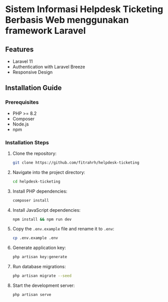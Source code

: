 # Sistem Informasi Helpdesk Ticketing Berbasis Web menggunakan framework Laravel 

## Features
- Laravel 11
- Authentication with Laravel Breeze
- Responsive Design

## Installation Guide

### Prerequisites
- PHP >= 8.2
- Composer
- Node.js
- npm

### Installation Steps
1. Clone the repository:
    ```bash
    git clone https://github.com/fitrahrh/helpdesk-ticketing
    ```

2. Navigate into the project directory:
    ```bash
    cd helpdesk-ticketing
    ```

3. Install PHP dependencies:
    ```bash
    composer install
    ```

4. Install JavaScript dependencies:
    ```bash
    npm install && npm run dev
    ```

5. Copy the `.env.example` file and rename it to `.env`:
    ```bash
    cp .env.example .env
    ```

6. Generate application key:
    ```bash
    php artisan key:generate
    ```

7. Run database migrations:
    ```bash
    php artisan migrate --seed
    ```

8. Start the development server:
    ```bash
    php artisan serve
    ```
